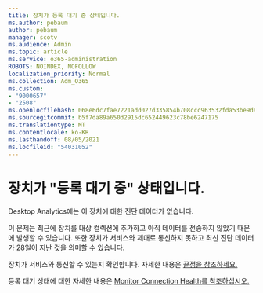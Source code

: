 ```yaml
---
title: 장치가 등록 대기 중 상태입니다.
ms.author: pebaum
author: pebaum
manager: scotv
ms.audience: Admin
ms.topic: article
ms.service: o365-administration
ROBOTS: NOINDEX, NOFOLLOW
localization_priority: Normal
ms.collection: Adm_O365
ms.custom:
- "9000657"
- "2508"
ms.openlocfilehash: 068e6dc7fae7221add027d335854b708ccc963532fda53be9d8f54bc578abab6
ms.sourcegitcommit: b5f7da89a650d2915dc652449623c78be6247175
ms.translationtype: MT
ms.contentlocale: ko-KR
ms.lasthandoff: 08/05/2021
ms.locfileid: "54031052"
---
```

# <a name="devices-are-in-awaiting-enrollment-state"></a>장치가 "등록 대기 중" 상태입니다.

Desktop Analytics에는 이 장치에 대한 진단 데이터가 없습니다. 

이 문제는 최근에 장치를 대상 컬렉션에 추가하고 아직 데이터를 전송하지 않았기 때문에 발생할 수 있습니다. 또한 장치가 서비스와 제대로 통신하지 못하고 최신 진단 데이터가 28일이 지난 것을 의미할 수 있습니다.

장치가 서비스와 통신할 수 있는지 확인합니다. 자세한 내용은 [끝점을 참조하세요.](https://docs.microsoft.com/configmgr/desktop-analytics/enable-data-sharing#endpoints)

등록 대기 상태에 대한 자세한 내용은 [Monitor Connection Health를 참조하십시오.](https://docs.microsoft.com/configmgr/desktop-analytics/monitor-connection-health#awaiting-enrollment)